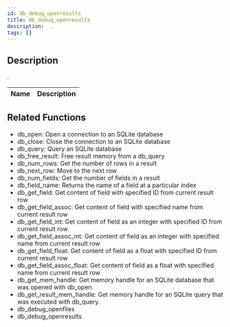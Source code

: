 ```yaml
---
id: db_debug_openresults
title: db_debug_openresults
description:  .
tags: []
---
```


<TagLinks />

## Description

 . 


| Name | Description |
|------|-------------|


## Related Functions


-  db_open: Open a connection to an SQLite database
-  db_close: Close the connection to an SQLite database
-  db_query: Query an SQLite database
-  db_free_result: Free result memory from a db_query
-  db_num_rows: Get the number of rows in a result
-  db_next_row: Move to the next row
-  db_num_fields: Get the number of fields in a result
-  db_field_name: Returns the name of a field at a particular index
-  db_get_field: Get content of field with specified ID from current result row
-  db_get_field_assoc: Get content of field with specified name from current result row
-  db_get_field_int: Get content of field as an integer with specified ID from current result row
-  db_get_field_assoc_int: Get content of field as an integer with specified name from current result row
-  db_get_field_float: Get content of field as a float with specified ID from current result row
-  db_get_field_assoc_float: Get content of field as a float with specified name from current result row
-  db_get_mem_handle: Get memory handle for an SQLite database that was opened with db_open.
-  db_get_result_mem_handle: Get memory handle for an SQLite query that was executed with db_query.
-  db_debug_openfiles
-  db_debug_openresults